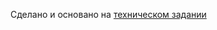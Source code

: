 Сделано и основано на [техническом задании](https://github.com/ILope92/TestMookLTD/blob/main/docs/task.md)

